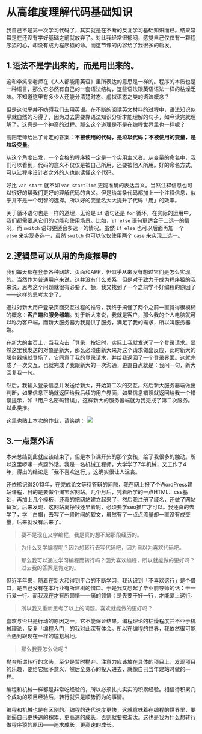 
# 从高维度理解代码基础知识

我自己不是第一次学习代码了，其实就是在不断的反复学习基础知识而已。结果常常是在还没有学好基础之前就放弃了。对此我经常很郁闷，感觉自己仅仅有一颗程序猿的心，却没有成为程序猿的命。而这节课的内容给了我很多的启发。

## 1.语法不是学出来的，而是用出来的。

这和李笑来老师在《人人都能用英语》里所表达的意思是一样的。程序的本质也是一种语言，那么它必然有自己的一套语法结构，这些语法跟英语语法一样的枯燥乏味。不知道这里有多少人还能分清楚时态、虚拟语态之类的语法概念？

但是这似乎并不妨碍我们去用英语。在不断的阅读英文材料的过程中，语法知识似乎就自然的习得了，因为过去需要靠语法知识分析才能理解的句子，如今读完就理解了。这真是一个神奇的过程。那么这个道理是不是在编程世界里也一样呢？

高阳老师给出了肯定的答案：**不被使用的代码，是垃圾代码；不被使用的变量，是垃圾变量**。

从这个角度出发，一个合格的程序猿一定是一个实用主义者。从变量的命名中，我们可以看到，代码的意义不仅仅是被自己所用，还要被他人所用。好的命名方式，可以让程序设计者之外的人也能读懂这个代码。

好比 ```var start``` 就不如 ```var startTime``` 更能准确的表达含义。当然注释信息也可以很好的帮我们更好的理解代码的含义。但是给每条代码都加上一个注释信息，似乎并不是一个明智的选择。所以好的变量名大大提升了代码「用」的效率。

关于循环语句也是一样的道理，无论是 ```if``` 语句还是 ```for``` 循环，在实际的运用中，我们都需要从它们的功能和使用场景。比如，```if else``` 语句更适合于二选一的情况，而 ```switch``` 语句更适合多选一的情况。虽然 ```if else``` 也可以后面再加一个 ```else``` 来实现多选一，虽然 ```switch``` 也可以仅仅使用两个 ```case``` 来实现二选一。

## 2.逻辑是可以从用的角度推导的

我们每天都在登录各种网站、页面和APP，但似乎从来没有想过它们是怎么实现的。当然作为普通用户来说，这并没有什么关系，但是对于致力于成为程序猿的我来说，思考这个问题就很有必要了。额，我又找到了一个之前学不好编程的原因了——这样的思考太少了。

通过对新大用户登录页面交互过程的推导，我终于搞懂了两个之前一直觉得很模糊的概念：**客户端**和**服务器端**。对于新大来说，我就是客户，那么我的个人电脑就可以称为客户端，而新大服务器为我提供了服务，满足了我的需求，所以叫服务器端。

在新大的主页上，当我点击「登录」按钮时，实际上我就发送了一个登录请求。显然这里我发送的对象是新大，那么必须由新大来对这个请求做出反应，此时新大的服务器端就登场了，它同意了我的登录请求，并给我返回了一个登录界面。这就完成了一次交互，也就完成了我跟新大的一次沟通，更直白点就是：我问一句，新大回复我一句。

然后，我输入登录信息并发送给新大，开始第二次的交互。然后新大服务器端做出判断，如果信息正确就返回给我后续的用户界面，如果信息错误就返回给我一个错误提示，如「用户名密码错误」。这样新大的服务器端就为我完成了第二次服务。以此类推。

这里也贴上本次的作业，请笑纳：
![](https://ws1.sinaimg.cn/large/006tNc79gy1fiq1m4jencj30zs0fydjj.jpg)

## 3.一点题外话
本来总结到此就应该结束了，但是本节课开头的那个女孩，给了我很多的触动。所以这里啰嗦一点题外话。我是一名机械工程师，大学学了7年机械，又工作了4年，得出的结论是「我不喜欢这行」，这确实很让人沮丧。

还依稀记得2013年，在完成论文等待答辩的间隙，我在网上报了个WordPress建站课程，目的是要做个淘宝客网站。几个月后，凭着所学的一点HTML、css基础，再加上几个模板，还真的把网站建立起来了，然后我注册了域名，还做了网站备案。后来发现，这网站离挣钱还早着呢，必须要学seo推广才可以。我还真的去学了，学「白帽」去写了一段时间的软文，虽然有了一点点流量却一直没有成交量，后来就没有后来了。

> 要不是现在又学编程，我是真的想不起那段经历的。

> 为什么又学编程呢？因为想转行去写代码吧，因为自以为喜欢代码吧。

> 那么我可以通过学习编程而转行吗？因为喜欢编程，所以就能做的更好吗？过去我的答案是肯定的。

但近半年来，随着在新大和得到平台的不断学习，我认识到「不喜欢这行」是个借口，是自己没有在本行业有所建树的借口。于是我又想起了毕业前导师的话：干一行爱一行。而我现在才有所领悟——痛的领悟：是先要干好一行，才能爱上这行。

> 所以我又重新思考了以上的问题。喜欢就能做的更好吗？

喜欢与否只是行动的原因之一，它不能保证结果。编程理论的枯燥程度并不亚于机械理论，反复「编程入门」的我对此深有体会。所以在编程的世界，我依然很可能会遇到跟现在一样的尴尬境地。

> 那么我要怎么做呢？

抛弃所谓转行的念头，至少是暂时抛弃。注意力应该放在具体的项目上，发现项目的乐趣，要给它赋予意义，然后全身心的投入进去，就像自己当年建站时做的一样。

编程和机械一样都是非常吃经验的，所以必须扎扎实实的积累经验。相信待积累几个成功的项目经验后，转行就只是顺势而为的事情。

编程和机械也是有区别的。编程的迭代速度更快，这就意味着在编程的世界里，要倒逼自己更快速的积累、更高速的成长，否则就要被淘汰。这也是我为什么想转行做程序猿的原因——追求成长，更高速的成长。